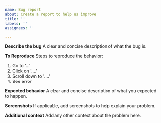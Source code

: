 ```yaml
---
name: Bug report
about: Create a report to help us improve
title: ''
labels: ''
assignees: ''

---
```


<!--
This template is for cutting bugs with aws-sdk-js-tests package.
Use the following links for creating bugs with AWS JS SDK v2/v3:
* v2 https://github.com/aws/aws-sdk-js/issues/new/choose
* v3 https://github.com/aws/aws-sdk-js-v3/issues/new/choose
-->

**Describe the bug**
A clear and concise description of what the bug is.

**To Reproduce**
Steps to reproduce the behavior:
1. Go to '...'
2. Click on '....'
3. Scroll down to '....'
4. See error

**Expected behavior**
A clear and concise description of what you expected to happen.

**Screenshots**
If applicable, add screenshots to help explain your problem.

**Additional context**
Add any other context about the problem here.
